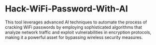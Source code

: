 # Hack-WiFi-Password-With-AI
This tool leverages advanced AI techniques to automate the process of cracking WiFi passwords by employing sophisticated algorithms that analyze network traffic and exploit vulnerabilities in encryption protocols, making it a powerful asset for bypassing wireless security measures.

